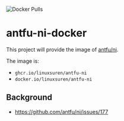 ![Docker Pulls](https://img.shields.io/docker/pulls/linuxsuren/antfu-ni)

# antfu-ni-docker
This project will provide the image of [antfu/ni](https://github.com/antfu/ni).

The image is:

* `ghcr.io/linuxsuren/antfu-ni`
* `docker.io/linuxsuren/antfu-ni`

## Background
* https://github.com/antfu/ni/issues/177
